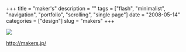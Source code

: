 +++
title = "maker's"
description = ""
tags = ["flash", "minimalist", "navigation", "portfolio", "scrolling", "single page"]
date = "2008-05-14"
categories = ["design"]
slug = "makers"
+++


 

  <div id="screens-thumbs" class="clearfix">
    <div class="txt-center" id="design-submission"><a href="http://makers.jp/"><img id='bluga-thumbnail-1247' class='bluga-thumbnail large' src='/media/bluga/
wt482b378cd0b5c_0.jpg'/></a></div>  
  </div>   
<p><a href="http://makers.jp/">http://makers.jp/</a></p>




